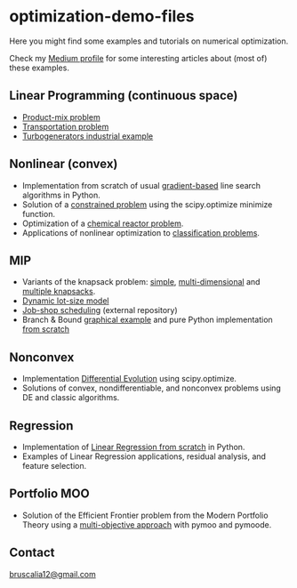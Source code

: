 # optimization-demo-files
Here you might find some examples and tutorials on numerical optimization.

Check my [Medium profile](https://medium.com/@bruscalia12) for some interesting articles about (most of) these examples.

## Linear Programming (continuous space)

- [Product-mix problem](./convex/linear/product_mix.ipynb)
- [Transportation problem](./convex/linear/transportation.ipynb)
- [Turbogenerators industrial example](./convex/linear/turbogenerators.ipynb)

## Nonlinear (convex)

- Implementation from scratch of usual [gradient-based](./convex/nonlinear/unconstrained.py) line search algorithms in Python.
- Solution of a [constrained problem](./convex/nonlinear/convex_problems.ipynb) using the scipy.optimize minimize function.
- Optimization of a [chemical reactor problem](./convex/nonlinear/example_xylene.ipynb).
- Applications of nonlinear optimization to [classification problems](./classification/logistic_regression.ipynb).

## MIP

- Variants of the knapsack problem: [simple](./mip/knapsack/notebooks/simple_knapsack.ipynb), [multi-dimensional](./mip/knapsack/notebooks/simple_knapsack.ipynb) and [multiple knapsacks](./mip/knapsack/notebooks/multiple_knapsacks.ipynb).
- [Dynamic lot-size model](./mip/dynamic_lot_size/notebooks/dynamic_lot_size.ipynb)
- [Job-shop scheduling](https://github.com/bruscalia/jobshop/blob/master/notebooks/mip_models.ipynb) (external repository)
- Branch & Bound [graphical example](./mip/branch_and_bound/graphical_example.ipynb) and pure Python implementation [from scratch](./mip/branch_and_bound/branch_and_bound.ipynb)

## Nonconvex

- Implementation [Differential Evolution](./nonconvex/de_scipy.ipynb) using scipy.optimize.
- Solutions of convex, nondifferentiable, and nonconvex problems using DE and classic algorithms.

## Regression

- Implementation of [Linear Regression from scratch](./regression/notebooks/linear_regression.ipynb) in Python.
- Examples of Linear Regression applications, residual analysis, and feature selection.

## Portfolio MOO
- Solution of the Efficient Frontier problem from the Modern Portfolio Theory using a [multi-objective approach](./portfolio-moo/portfolio.ipynb) with pymoo and pymoode.

## Contact
bruscalia12@gmail.com

